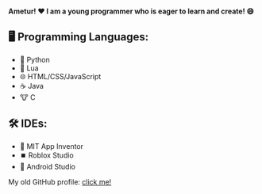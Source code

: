 #### Ametur! ❤️ I am a young programmer who is eager to learn and create! 😄

## 🖥️ Programming Languages:
- 🐍 Python 
- 🌙 Lua
- 🌐 HTML/CSS/JavaScript
- ☕ Java
- 🐮 C

## 🛠️ IDEs:
- 🐝 MIT App Inventor 
- ⏹️ Roblox Studio
- 🤖 Android Studio

My old GitHub profile: [click me!](https://github.com/noob-undone)
